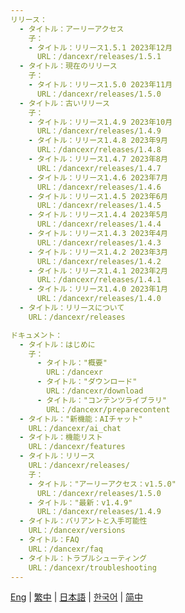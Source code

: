 ```yaml
---
リリース：
  - タイトル：アーリーアクセス
    子： 
    - タイトル：リリース1.5.1 2023年12月
      URL：/dancexr/releases/1.5.1
  - タイトル：現在のリリース
    子：
    - タイトル：リリース1.5.0 2023年11月
      URL：/dancexr/releases/1.5.0
  - タイトル：古いリリース
    子：
    - タイトル：リリース1.4.9 2023年10月
      URL：/dancexr/releases/1.4.9
    - タイトル：リリース1.4.8 2023年9月
      URL：/dancexr/releases/1.4.8
    - タイトル：リリース1.4.7 2023年8月
      URL：/dancexr/releases/1.4.7
    - タイトル：リリース1.4.6 2023年7月
      URL：/dancexr/releases/1.4.6
    - タイトル：リリース1.4.5 2023年6月
      URL：/dancexr/releases/1.4.5
    - タイトル：リリース1.4.4 2023年5月
      URL：/dancexr/releases/1.4.4
    - タイトル：リリース1.4.3 2023年4月
      URL：/dancexr/releases/1.4.3
    - タイトル：リリース1.4.2 2023年3月
      URL：/dancexr/releases/1.4.2
    - タイトル：リリース1.4.1 2023年2月
      URL：/dancexr/releases/1.4.1
    - タイトル：リリース1.4.0 2023年1月
      URL：/dancexr/releases/1.4.0
  - タイトル：リリースについて
    URL：/dancexr/releases

ドキュメント：
  - タイトル：はじめに
    子：
      - タイトル："概要"
        URL：/dancexr
      - タイトル："ダウンロード"
        URL：/dancexr/download
      - タイトル："コンテンツライブラリ"
        URL：/dancexr/preparecontent
  - タイトル："新機能：AIチャット"
    URL：/dancexr/ai_chat
  - タイトル：機能リスト
    URL：/dancexr/features
  - タイトル：リリース
    URL：/dancexr/releases/
    子：
    - タイトル："アーリーアクセス：v1.5.0"
      URL：/dancexr/releases/1.5.0
    - タイトル："最新：v1.4.9"
      URL：/dancexr/releases/1.4.9
  - タイトル：バリアントと入手可能性
    URL：/dancexr/versions
  - タイトル：FAQ
    URL：/dancexr/faq
  - タイトル：トラブルシューティング
    URL：/dancexr/troubleshooting  
---
```

[Eng](/dancexr/navigation) | [繁中](/tw/dancexr/navigation) | [日本語](/jp/dancexr/navigation) | [한국어](/kr/dancexr/navigation) | [简中](/zh/dancexr/navigation)